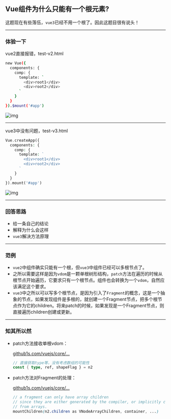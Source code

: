 ## Vue组件为什么只能有一个根元素?

这题现在有些落伍，`vue3`已经不用一个根了。因此这题目很有说头！

------

### 体验一下

vue2直接报错，test-v2.html

```bash
new Vue({
  components: {
    comp: {
      template: `
        <div>root1</div>
        <div>root2</div>
      `
    }
  }
}).$mount('#app')
```

![img](https://qn.huat.xyz/mac/20220829000844.awebp)

------

vue3中没有问题，test-v3.html

```php
Vue.createApp({
  components: {
    comp: {
      template: `
        <div>root1</div>
        <div>root2</div>
      `
    }
  }
}).mount('#app')
```

![img](https://qn.huat.xyz/mac/20220829000844.awebp)

------

### 回答思路

- 给一条自己的结论
- 解释为什么会这样
- `vue3`解决方法原理

------

### 范例

- `vue2`中组件确实只能有一个根，但`vue3`中组件已经可以多根节点了。
- 之所以需要这样是因为`vdom`是一颗单根树形结构，`patch`方法在遍历的时候从根节点开始遍历，它要求只有一个根节点。组件也会转换为一个`vdom`，自然应该满足这个要求。
- `vue3`中之所以可以写多个根节点，是因为引入了`Fragment`的概念，这是一个抽象的节点，如果发现组件是多根的，就创建一个Fragment节点，把多个根节点作为它的children。将来patch的时候，如果发现是一个Fragment节点，则直接遍历children创建或更新。

------

### 知其所以然

- patch方法接收单根vdom：

  [github1s.com/vuejs/core/…](https://link.juejin.cn/?target=https%3A%2F%2Fgithub1s.com%2Fvuejs%2Fcore%2Fblob%2FHEAD%2Fpackages%2Fruntime-core%2Fsrc%2Frenderer.ts%23L354-L355)

  ```rust
  // 直接获取type等，没有考虑数组的可能性
  const { type, ref, shapeFlag } = n2
  ```

- patch方法对Fragment的处理：

  [github1s.com/vuejs/core/…](https://link.juejin.cn/?target=https%3A%2F%2Fgithub1s.com%2Fvuejs%2Fcore%2Fblob%2FHEAD%2Fpackages%2Fruntime-core%2Fsrc%2Frenderer.ts%23L1091-L1092)

  ```scss
  // a fragment can only have array children
  // since they are either generated by the compiler, or implicitly created
  // from arrays.
  mountChildren(n2.children as VNodeArrayChildren, container, ...)
  ```

